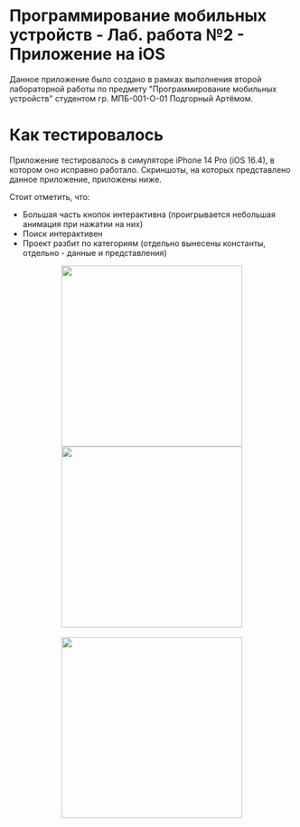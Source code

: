 # Программирование мобильных устройств - Лаб. работа №2 - Приложение на iOS
Данное приложение было создано в рамках выполнения второй лабораторной работы по предмету "Программирование мобильных устройств" студентом гр. МПБ-001-О-01 Подгорный Артёмом.

# Как тестировалось
Приложение тестировалось в симуляторе iPhone 14 Pro (iOS 16.4), в котором оно исправно работало.
Скриншоты, на которых представлено данное приложение, приложены ниже.

Стоит отметить, что:
* Большая часть кнопок интерактивна (проигрывается небольшая анимация при нажатии на них)
* Поиск интерактивен
* Проект разбит по категориям (отдельно вынесены константы, отдельно - данные и представления)

<p align="center">
  <img src="https://github.com/ArtemPodgornyi/iosmedapp/assets/150378328/5aef8e0e-90a6-44ee-8205-342c1b7bee16" width="320px">
  <img src="https://github.com/ArtemPodgornyi/iosmedapp/assets/150378328/bf413836-603f-4d13-8433-6da55e424afa" width="320px">
  <br><br>
  <img src="https://github.com/ArtemPodgornyi/iosmedapp/assets/150378328/1cbb7cee-a4c1-4684-97c3-0cf19b964473" width="320px">
</p>
